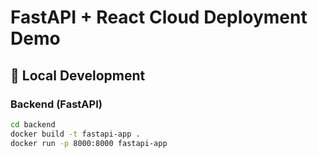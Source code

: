 # FastAPI + React Cloud Deployment Demo

## 🔧 Local Development

### Backend (FastAPI)
```bash
cd backend
docker build -t fastapi-app .
docker run -p 8000:8000 fastapi-app
